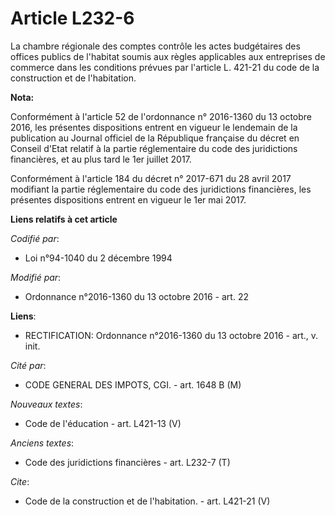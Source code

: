 # Article L232-6

La chambre régionale des comptes contrôle les actes budgétaires des offices publics de l'habitat soumis aux règles
applicables aux entreprises de commerce dans les conditions prévues par l'article L. 421-21 du code de la construction et de
l'habitation.

**Nota:**

Conformément à l'article 52 de l'ordonnance n° 2016-1360 du 13 octobre 2016, les présentes dispositions entrent en vigueur le
lendemain de la publication au Journal officiel de la République française du décret en Conseil d'Etat relatif à la partie
réglementaire du code des juridictions financières, et au plus tard le 1er juillet 2017.

Conformément à l'article 184 du décret n° 2017-671 du 28 avril 2017 modifiant la partie réglementaire du code des
juridictions financières, les présentes dispositions entrent en vigueur le 1er mai 2017.

**Liens relatifs à cet article**

_Codifié par_:

  - Loi n°94-1040 du 2 décembre 1994

_Modifié par_:

  - Ordonnance n°2016-1360 du 13 octobre 2016 - art. 22

**Liens**:

  - RECTIFICATION: Ordonnance n°2016-1360 du 13 octobre 2016 - art., v. init.

_Cité par_:

  - CODE GENERAL DES IMPOTS, CGI. - art. 1648 B (M)

_Nouveaux textes_:

  - Code de l'éducation - art. L421-13 (V)

_Anciens textes_:

  - Code des juridictions financières - art. L232-7 (T)

_Cite_:

  - Code de la construction et de l'habitation. - art. L421-21 (V)
